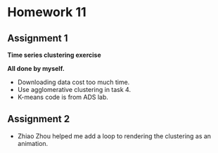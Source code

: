 # Homework 11

## Assignment 1 
**Time series clustering exercise**
     
**All done by myself.**    
- Downloading data cost too much time.
- Use agglomerative clustering in task 4.
- K-means code is from ADS lab.
    
## Assignment 2

- Zhiao Zhou helped me add a loop to rendering the clustering as an animation.

